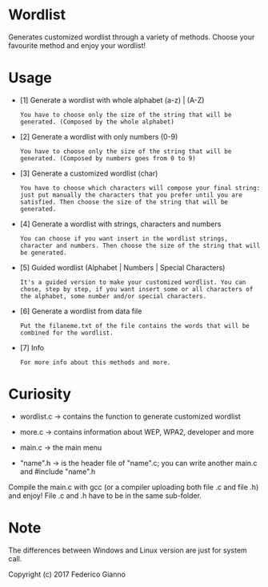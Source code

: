 # Wordlist

Generates customized wordlist through a variety of methods. Choose your favourite method and enjoy your wordlist!

# Usage
   
   - [1] Generate a wordlist with whole alphabet (a-z) | (A-Z)
   
         You have to choose only the size of the string that will be generated. (Composed by the whole alphabet)
        
   - [2] Generate a wordlist with only numbers (0-9)
   
         You have to choose only the size of the string that will be generated. (Composed by numbers goes from 0 to 9)
         
   - [3] Generate a customized wordlist (char)
   
         You have to choose which characters will compose your final string: just put manually the characters that you prefer until you are satisfied. Then choose the size of the string that will be generated.
         
   - [4] Generate a wordlist with strings, characters and numbers
   
         You can choose if you want insert in the wordlist strings, character and numbers. Then choose the size of the string that will be generated.
         
   - [5] Guided wordlist (Alphabet | Numbers | Special Characters)
   
         It's a guided version to make your customized wordlist. You can chose, step by step, if you want insert some or all characters of the alphabet, some number and/or special characters.
         
   - [6] Generate a wordlist from data file
   
         Put the filaneme.txt of the file contains the words that will be combined for the wordlist.
         
   - [7] Info
   
         For more info about this methods and more.
      
# Curiosity

   - wordlist.c -> contains the function to generate customized wordlist
   
   - more.c -> contains information about WEP, WPA2, developer and more
   
   - main.c -> the main menu
   
   - "name".h -> is the header file of "name".c; you can write another main.c and #include "name".h
   
   Compile the main.c with gcc (or a compiler uploading both file .c and file .h) and enjoy!
   File .c and .h have to be in the same sub-folder.

# Note

   The differences between Windows and Linux version are just for system call. 
   
   Copyright (c) 2017 Federico Gianno
